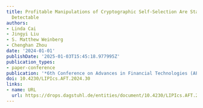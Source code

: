 ```yaml
---
title: Profitable Manipulations of Cryptographic Self-Selection Are Statistically
  Detectable
authors:
- Linda Cai
- Jingyi Liu
- S. Matthew Weinberg
- Chenghan Zhou
date: '2024-01-01'
publishDate: '2025-01-03T15:45:18.977995Z'
publication_types:
- paper-conference
publication: '*6th Conference on Advances in Financial Technologies (AFT 2024)*'
doi: 10.4230/LIPIcs.AFT.2024.30
links:
- name: URL
  url: https://drops.dagstuhl.de/entities/document/10.4230/LIPIcs.AFT.2024.30
---
```

